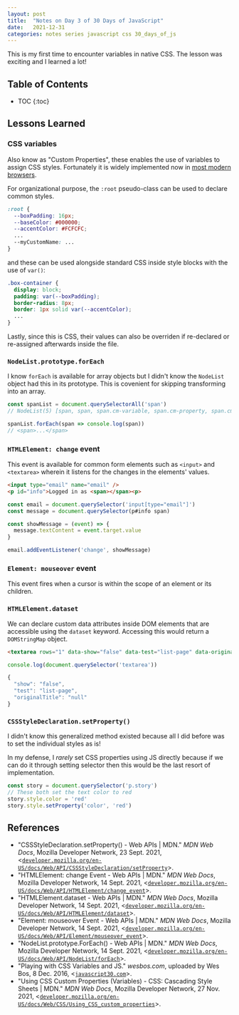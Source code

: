 ```yaml
---
layout: post
title:  "Notes on Day 3 of 30 Days of JavaScript"
date:   2021-12-31
categories: notes series javascript css 30_days_of_js
---
```


This is my first time to encounter variables in native CSS. The lesson was exciting and I learned a lot!

## Table of Contents
* TOC
{:toc}

## Lessons Learned

### CSS variables

Also know as "Custom Properties", these enables the use of variables to assign CSS styles.
Fortunately it is widely implemented now in [most modern browsers](https://caniuse.com/css-variables).

For organizational purpose, the `:root` pseudo-class can be used to declare common styles.

~~~~ css
:root {
  --boxPadding: 16px;
  --baseColor: #000000;
  --accentColor: #FCFCFC;
  ...
  --myCustomName: ...  
}
~~~~

and these can be used alongside standard CSS inside style blocks with the use of `var()`:

~~~~ css
.box-container {
  display: block;
  padding: var(--boxPadding);
  border-radius: 8px;
  border: 1px solid var(--accentColor);
  ...
}
~~~~

Lastly, since this is CSS, their values can also be overriden if re-declared or re-assigned afterwards inside the file.

### `NodeList.prototype.forEach`

I know `forEach` is available for array objects but I didn't know the `NodeList` object had this in its prototype. 
This is covenient for skipping transforming into an array.

~~~~ javascript
const spanList = document.querySelectorAll('span')
// NodeList(5) [span, span, span.cm-variable, span.cm-property, span.cm-variable]

spanList.forEach(span => console.log(span))
// <span>...</span>
~~~~

### `HTMLElement: change` event

This event is available for common form elements such as `<input>` and `<textarea>` wherein it listens for the changes in the elements' values.

~~~ html
<input type="email" name="email" />
<p id="info">Logged in as <span></span><p>
~~~

~~~ javascript
const email = document.querySelector('input[type="email"]')
const message = document.querySelector(p#info span)

const showMessage = (event) => {
  message.textContent = event.target.value
}

email.addEventListener('change', showMessage)
~~~

### `Element: mouseover` event

This event fires when a cursor is within the scope of an element or its children.

### `HTMLElement.dataset`

We can declare custom data attributes inside DOM elements that are accessible using the `dataset` keyword.
Accessing this would return a `DOMStringMap` object.

~~~ html
<textarea rows="1" data-show="false" data-test="list-page" data-original-title="null"></textarea>
~~~

~~~ javascript
console.log(document.querySelector('textarea'))

{
  "show": "false",
  "test": "list-page",
  "originalTitle": "null"
}
~~~

### `CSSStyleDeclaration.setProperty()`

I didn't know this generalized method existed because all I did before was to set the individual styles as is!

In my defense, I *rarely* set CSS properties using JS directly because if we can do it through setting selector then this would be the last resort of implementation.

~~~ javascript
const story = document.querySelector('p.story')
// These both set the text color to red 
story.style.color = 'red'
story.style.setProperty('color', 'red')
~~~

## References
* "CSSStyleDeclaration.setProperty() - Web APIs \| MDN." *MDN Web Docs*, Mozilla Developer Network, 23 Sept. 2021, <[`developer.mozilla.org/en-US/docs/Web/API/CSSStyleDeclaration/setProperty`](https://developer.mozilla.org/en-US/docs/Web/API/CSSStyleDeclaration/setProperty)>.
* "HTMLElement: change Event - Web APIs \| MDN." *MDN Web Docs*, Mozilla Developer Network, 14 Sept. 2021, <[`developer.mozilla.org/en-US/docs/Web/API/HTMLElement/change_event`](https://developer.mozilla.org/en-US/docs/Web/API/HTMLElement/change_event)>.
* "HTMLElement.dataset - Web APIs \| MDN." *MDN Web Docs*, Mozilla Developer Network, 14 Sept. 2021, <[`developer.mozilla.org/en-US/docs/Web/API/HTMLElement/dataset`](https://developer.mozilla.org/en-US/docs/Web/API/HTMLElement/dataset)>.
* "Element: mouseover Event - Web APIs \| MDN." *MDN Web Docs*, Mozilla Developer Network, 14 Sept. 2021, <[`developer.mozilla.org/en-US/docs/Web/API/Element/mouseover_event`](https://developer.mozilla.org/en-US/docs/Web/API/Element/mouseover_event)>.
* "NodeList.prototype.ForEach() - Web APIs \| MDN." *MDN Web Docs*, Mozilla Developer Network, 14 Sept. 2021, <[`developer.mozilla.org/en-US/docs/Web/API/NodeList/forEach`](https://developer.mozilla.org/en-US/docs/Web/API/NodeList/forEach)>.
* "Playing with CSS Variables and JS." *wesbos.com*, uploaded by Wes Bos, 8 Dec. 2016, <[`javascript30.com`](https://javascript30.com/)>.
* "Using CSS Custom Properties (Variables) - CSS: Cascading Style Sheets \| MDN." *MDN Web Docs*, Mozilla Developer Network, 27 Nov. 2021, <[`developer.mozilla.org/en-US/docs/Web/CSS/Using_CSS_custom_properties`](https://developer.mozilla.org/en-US/docs/Web/CSS/Using_CSS_custom_properties)>.